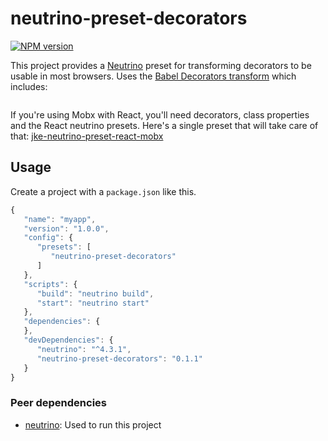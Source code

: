 # neutrino-preset-decorators
[![NPM version](https://img.shields.io/npm/v/neutrino-preset-decorators.svg)](https://www.npmjs.com/package/neutrino-preset-decorators)

This project provides a [Neutrino](https://neutrino.js.org) preset for transforming decorators to be usable in most browsers. Uses the [Babel Decorators transform](https://babeljs.io/docs/plugins/transform-decorators/) which includes:

```js

```

If you're using Mobx with React, you'll need decorators, class properties and the React neutrino presets. Here's a single preset that will take care of that: [jke-neutrino-preset-react-mobx](https://github.com/joakimkemeny/jke-neutrino-preset-react-mobx)


## Usage

Create a project with a `package.json` like this.

```javascript
{
   "name": "myapp",
   "version": "1.0.0",
   "config": {
      "presets": [
         "neutrino-preset-decorators"
      ]
   },
   "scripts": {
      "build": "neutrino build",
      "start": "neutrino start"
   },
   "dependencies": {
   },
   "devDependencies": {
      "neutrino": "^4.3.1",
      "neutrino-preset-decorators": "0.1.1"
   }
}
```

### Peer dependencies

- [neutrino](https://www.npmjs.com/package/neutrino): Used to run this project
